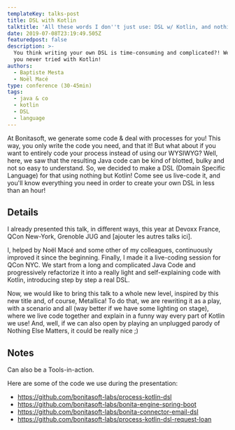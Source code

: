 ```yaml
---
templateKey: talks-post
title: DSL with Kotlin
talktitle: 'All these words I don''t just use: DSL w/ Kotlin, and nothing else matters'
date: 2019-07-08T23:19:49.505Z
featuredpost: false
description: >-
  You think writing your own DSL is time-consuming and complicated?! Well, guess
  you never tried with Kotlin!
authors:
  - Baptiste Mesta
  - Noël Macé
type: conference (30-45min)
tags:
  - java & co
  - kotlin
  - DSL
  - language
---
```

At Bonitasoft, we generate some code & deal with processes for you! This way, you only write the code you need, and that it!
But what about if you want to entirely code your process instead of using our WYSIWYG? Well, here, we saw that the resulting Java code can be kind of blotted, bulky and not so easy to understand.
So, we decided to make a DSL (Domain Specific Language) for that using nothing but Kotlin! Come see us live-code it, and you'll know everything you need in order to create your own DSL in less than an hour!

## Details

I already presented this talk, in different ways, this year at Devoxx France, QCon New-York, Grenoble JUG and [ajouter les autres talks ici].

I, helped by Noël Macé and some other of my colleagues, continuously improved it since the beginning. Finally, I made it a live-coding session for QCon NYC. We start from a long and complicated Java Code and progressively refactorize it into a really light and self-explaining code with Kotlin, introducing step by step a real DSL.

Now, we would like to bring this talk to a whole new level, inspired by this new title and, of course, Metallica! To do that, we are rewriting it as a play, with a scenario and all (way better if we have some lighting on stage), where we live code together and explain in a funny way every part of Kotlin we use! And, well, if we can also open by playing an unplugged parody of Nothing Else Matters, it could be really nice ;)

## Notes

Can also be a Tools-in-action.

Here are some of the code we use during the presentation:
- https://github.com/bonitasoft-labs/process-kotlin-dsl
- https://github.com/bonitasoft-labs/bonita-engine-spring-boot
- https://github.com/bonitasoft-labs/bonita-connector-email-dsl
- https://github.com/bonitasoft-labs/process-kotlin-dsl-request-loan
